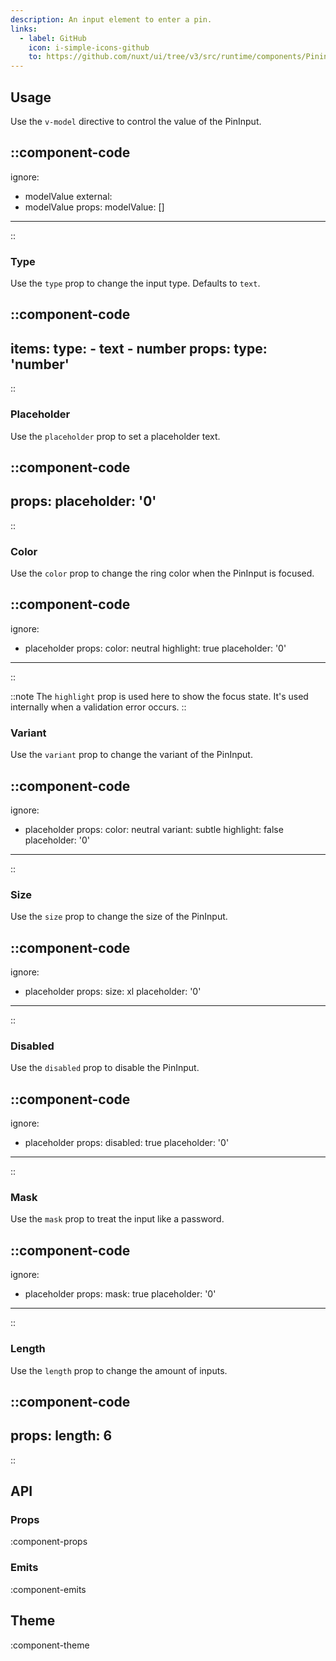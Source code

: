 ```yaml
---
description: An input element to enter a pin.
links:
  - label: GitHub
    icon: i-simple-icons-github
    to: https://github.com/nuxt/ui/tree/v3/src/runtime/components/Pininput.vue
---
```


## Usage

Use the `v-model` directive to control the value of the PinInput.

::component-code
---
ignore:
  - modelValue
external:
  - modelValue
props:
  modelValue: []
---
::

### Type

Use the `type` prop to change the input type. Defaults to `text`.

::component-code
---
items:
  type:
    - text
    - number
props:
  type: 'number'
---
::

### Placeholder

Use the `placeholder` prop to set a placeholder text.

::component-code
---
props:
  placeholder: '0'
---
::

### Color

Use the `color` prop to change the ring color when the PinInput is focused.

::component-code
---
ignore:
  - placeholder
props:
  color: neutral
  highlight: true
  placeholder: '0'
---
::

::note
The `highlight` prop is used here to show the focus state. It's used internally when a validation error occurs.
::

### Variant

Use the `variant` prop to change the variant of the PinInput.

::component-code
---
ignore:
  - placeholder
props:
  color: neutral
  variant: subtle
  highlight: false
  placeholder: '0'
---
::

### Size

Use the `size` prop to change the size of the PinInput.

::component-code
---
ignore:
  - placeholder
props:
  size: xl
  placeholder: '0'
---
::


### Disabled

Use the `disabled` prop to disable the PinInput.

::component-code
---
ignore:
  - placeholder
props:
  disabled: true
  placeholder: '0'
---
::

### Mask

Use the `mask` prop to treat the input like a password.

::component-code
---
ignore:
  - placeholder
props:
  mask: true
  placeholder: '0'
---
::

### Length

Use the `length` prop to change the amount of inputs.

::component-code
---
props:
  length: 6
---
::

## API

### Props

:component-props

### Emits

:component-emits

## Theme

:component-theme
